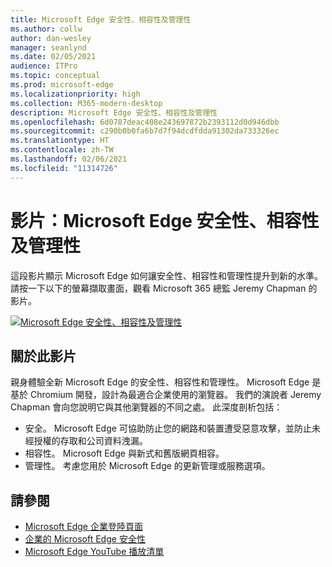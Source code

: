 ```yaml
---
title: Microsoft Edge 安全性、相容性及管理性
ms.author: collw
author: dan-wesley
manager: seanlynd
ms.date: 02/05/2021
audience: ITPro
ms.topic: conceptual
ms.prod: microsoft-edge
ms.localizationpriority: high
ms.collection: M365-modern-desktop
description: Microsoft Edge 安全性、相容性及管理性
ms.openlocfilehash: 6d0787deac408e243697872b2393112d0d946dbb
ms.sourcegitcommit: c290b0b0fa6b7d7f94dcdfdda91302da733326ec
ms.translationtype: HT
ms.contentlocale: zh-TW
ms.lasthandoff: 02/06/2021
ms.locfileid: "11314726"
---
```

# 影片：Microsoft Edge 安全性、相容性及管理性

這段影片顯示 Microsoft Edge 如何讓安全性、相容性和管理性提升到新的水準。 請按一下以下的螢幕擷取畫面，觀看 Microsoft 365 總監 Jeremy Chapman 的影片。

[![Microsoft Edge 安全性、相容性及管理性](media/microsoft-edge-video-security-compatibility-manageability/0.png)](http://www.youtube.com/watch?v=uMmh_gNaM4I "Microsoft Edge security, compatibility, and manageability")

##  <a name="about-the-video"></a>關於此影片

親身體驗全新 Microsoft Edge 的安全性、相容性和管理性。 Microsoft Edge 是基於 Chromium 開發，設計為最適合企業使用的瀏覽器。 我們的演說者 Jeremy Chapman 會向您說明它與其他瀏覽器的不同之處。 此深度剖析包括：

- 安全。 Microsoft Edge 可協助防止您的網路和裝置遭受惡意攻擊，並防止未經授權的存取和公司資料洩漏。
- 相容性。 Microsoft Edge 與新式和舊版網頁相容。
- 管理性。 考慮您用於 Microsoft Edge 的更新管理或服務選項。

##  <a name="see-also"></a>請參閱

- [Microsoft Edge 企業登陸頁面](https://aka.ms/EdgeEnterprise)
- [企業的 Microsoft Edge 安全性](ms-edge-security-for-business.md)
- [Microsoft Edge YouTube 播放清單](https://www.youtube.com/playlist?list=PLXtHYVsvn_b-uXh1tMeYpT-0iD8tD3tFy)